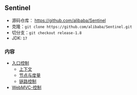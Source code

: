 ## Sentinel
- 源码仓库： https://github.com/alibaba/Sentinel
- 克隆：`git clone https://github.com/alibaba/Sentinel.git`
- 切分支：`git checkout release-1.8`
- JDK: `17`

### 内容
- [入口控制](入口控制.md)
  - [上下文](上下文.md)
  - [节点与度量](节点与度量.md)
  - [链路控制](链路控制.md)
- [WebMVC-控制](WebMVC-控制.md)